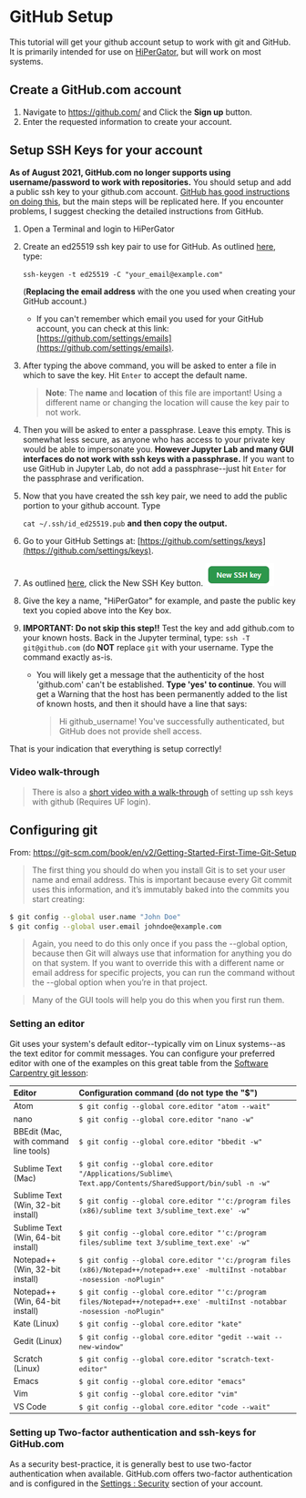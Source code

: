 
# GitHub Setup

This tutorial will get your github account setup to work with git and GitHub. It is primarily intended for use on [HiPerGator](https://www.rc.ufl.edu/), but will work on most systems.

## Create a GitHub.com account

1. Navigate to https://github.com/ and Click the **Sign up** button.
1. Enter the requested information to create your account.

## Setup SSH Keys for your account

**As of August 2021, GitHub.com no longer supports using username/password to work with repositories.** You should setup and add a public ssh key to your github.com account. [GitHub has good instructions on doing this](https://docs.github.com/en/authentication/connecting-to-github-with-ssh/about-ssh), but the main steps will be replicated here. If you encounter problems, I suggest checking the detailed instructions from GitHub.

1. Open a Terminal and login to HiPerGator

1. Create an ed25519 ssh key pair to use for GitHub. As outlined [here](https://docs.github.com/en/authentication/connecting-to-github-with-ssh/generating-a-new-ssh-key-and-adding-it-to-the-ssh-agent), type: 

   `ssh-keygen -t ed25519 -C "your_email@example.com"`

   (**Replacing the email address** with the one you used when creating your GitHub account.)

   * If you can't remember which email you used for your GitHub account, you can check at this link: [https://github.com/settings/emails](https://github.com/settings/emails).

1. After typing the above command, you will be asked to enter a file in which to save the key. Hit `Enter` to accept the default name. 

   > **Note**: The **name** and **location** of this file are important! Using a different name or changing the location will cause the key pair to not work.

1. Then you will be asked to enter a passphrase. Leave this empty. This is somewhat less secure, as anyone who has access to your private key would be able to impersonate you. **However Jupyter Lab  and many GUI interfaces do not work with ssh keys with a passphrase.** If you want to use GitHub in Jupyter Lab, do not add a passphrase--just hit `Enter` for the passphrase and verification.

1. Now that you have created the ssh key pair, we need to add the public portion to your github account. Type 

   `cat ~/.ssh/id_ed25519.pub` **and then copy the output.**

1. Go to your GitHub Settings at: [https://github.com/settings/keys](https://github.com/settings/keys).

1. As outlined [here](https://docs.github.com/en/authentication/connecting-to-github-with-ssh/adding-a-new-ssh-key-to-your-github-account), click the New SSH Key button. ![Screenshot of the New SSH Key button](images/new_key.png)

1. Give the key a name, "HiPerGator" for example, and paste the public key text you copied above into the Key box.

1. **IMPORTANT: Do not skip this step!!** Test the key and add github.com to your known hosts. Back in the Jupyter terminal, type: `ssh -T git@github.com` (do **NOT** replace `git` with your username. Type the command exactly as-is.
   * You will likely get a message that the authenticity of the host 'github.com' can't be established. **Type 'yes' to continue**. You will get a Warning that the host has been permanently added to the list of known hosts, and then it should have a line that says:
     > Hi github_username! You've successfully authenticated, but GitHub does not provide shell access.
   
 That is your indication that everything is setup correctly!

### Video walk-through

> There is also a [short video with a walk-through](https://web.microsoftstream.com/video/b0e02a2d-f108-44ff-aea2-276d98a8b524) of setting up ssh keys with github (Requires UF login).

## Configuring git

From: <https://git-scm.com/book/en/v2/Getting-Started-First-Time-Git-Setup>

> The first thing you should do when you install Git is to set your user name and email address. This is important because every Git commit uses this information, and it’s immutably baked into the commits you start creating:

```bash
$ git config --global user.name "John Doe"
$ git config --global user.email johndoe@example.com
```

 > Again, you need to do this only once if you pass the --global option, because then Git will always use that information for anything you do on that system. If you want to override this with a different name or email address for specific projects, you can run the command without the --global option when you’re in that project.

> Many of the GUI tools will help you do this when you first run them.

### Setting an editor

Git uses your system's default editor--typically vim on Linux systems--as the text editor for commit messages. You can configure your preferred editor with one of the examples on this great table from the [Software Carpentry git lesson](http://swcarpentry.github.io/git-novice/02-setup/index.html):

| Editor             | Configuration command (do not type the "$")                           |
|:-------------------|:-------------------------------------------------|
| Atom | `$ git config --global core.editor "atom --wait"`|
| nano               | `$ git config --global core.editor "nano -w"`    |
| BBEdit (Mac, with command line tools) | `$ git config --global core.editor "bbedit -w"`    |
| Sublime Text (Mac) | `$ git config --global core.editor "/Applications/Sublime\ Text.app/Contents/SharedSupport/bin/subl -n -w"` |
| Sublime Text (Win, 32-bit install) | `$ git config --global core.editor "'c:/program files (x86)/sublime text 3/sublime_text.exe' -w"` |
| Sublime Text (Win, 64-bit install) | `$ git config --global core.editor "'c:/program files/sublime text 3/sublime_text.exe' -w"` |
| Notepad++ (Win, 32-bit install)    | `$ git config --global core.editor "'c:/program files (x86)/Notepad++/notepad++.exe' -multiInst -notabbar -nosession -noPlugin"`|
| Notepad++ (Win, 64-bit install)    | `$ git config --global core.editor "'c:/program files/Notepad++/notepad++.exe' -multiInst -notabbar -nosession -noPlugin"`|
| Kate (Linux)       | `$ git config --global core.editor "kate"`       |
| Gedit (Linux)      | `$ git config --global core.editor "gedit --wait --new-window"`   |
| Scratch (Linux)       | `$ git config --global core.editor "scratch-text-editor"`  |
| Emacs              | `$ git config --global core.editor "emacs"`   |
| Vim                | `$ git config --global core.editor "vim"`   |
| VS Code                | `$ git config --global core.editor "code --wait"`   |

### Setting up Two-factor authentication and ssh-keys for GitHub.com

As a security best-practice, it is generally best to use two-factor authentication when available. GitHub.com offers two-factor authentication and is configured in the [Settings : Security](https://github.com/settings/security) section of your account.

